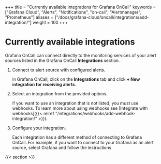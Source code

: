 +++
title = "Currently available integrations for Grafana OnCall"
keywords = ["Grafana Cloud", "Alerts", "Notifications", "on-call", "Alertmanager", "Prometheus"]
aliases = ["/docs/grafana-cloud/oncall/integrations/add-integration/"]
weight = 100
+++

# Currently available integrations

Grafana OnCall can connect directly to the monitoring services of your alert sources listed in the Grafana OnCall **Integrations** section.

1. Connect to alert source with configured alerts.
    
    In Grafana OnCall, click on the **Integrations** tab and click **+ New integration for receiving alerts**.

1. Select an integration from the provided options.
    
    If you want to use an integration that is not listed, you must use webhooks. To learn more about using webhooks see [Integrate with webhooks]({{< relref "/integrations/webhooks/add-webhook-integration/" >}}).

1. Configure your integration.
    
    Each integration has a different method of connecting to Grafana OnCall. For example, if you want to connect to your Grafana as an alert source, select Grafana and follow the instructions. 

{{< section >}}
